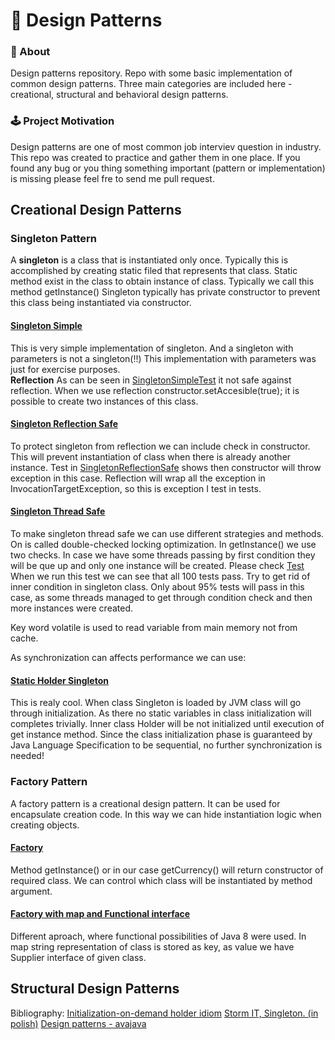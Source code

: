 # 🗿 Design Patterns

### 📮 About
Design patterns repository. Repo with some basic implementation of common design patterns. 
Three main categories are included here - creational, structural and behavioral design patterns.

### 🕹 Project Motivation
Design patterns are one of most common job interviev question in industry. This repo was created to practice and gather them in one place.
If you found any bug or you thing something important (pattern or implementation) is missing please feel fre to send me pull request.  

## Creational Design Patterns

### Singleton Pattern

A **singleton** is a class that is instantiated only once. 
Typically this is accomplished by creating static filed that represents that class.
Static method exist in the class to obtain instance of class. Typically we call this method getInstance() 
Singleton typically has private constructor to prevent this class being instantiated via constructor. 

#### [Singleton Simple](src/main/java/com/progresspoint/patterns/creational_patterns/singleton/SingletonSimple.java) 

This is very simple implementation of singleton. And a singleton with parameters is not a singleton(!!) 
This implementation with parameters was just for exercise purposes.  
**Reflection**
As can be seen in [SingletonSimpleTest](src/test/java/com/progresspoint/patterns/creational_patterns/singleton/SingletonSimpleTest.java) 
it not safe against reflection. 
When we use reflection constructor.setAccesible(true);  it is possible to create two instances of this class. 

#### [Singleton Reflection Safe](src/main/java/com/progresspoint/patterns/creational_patterns/singleton/SingletonReflectionSafe.java)

To protect singleton from reflection we can include check in constructor. 
This will prevent instantiation of class when there is already another instance.
Test in [SingletonReflectionSafe](src/test/java/com/progresspoint/patterns/creational_patterns/singleton/SingletonReflectionSafeTest.java)
shows then constructor will throw exception in this case. 
Reflection will wrap all the exception in InvocationTargetException, so this is exception I test in tests. 

#### [Singleton Thread Safe](src/main/java/com/progresspoint/patterns/creational_patterns/singleton/SingletonThreadSafe.java)

To make singleton thread safe we can use different strategies and methods. On is called double-checked locking optimization. 
In getInstance() we use two checks. 
In case we have some threads passing by first condition they will be que up and only one instance will be created. 
Please check [Test](src/test/java/com/progresspoint/patterns/creational_patterns/singleton/SingletonReflectionSafeTest.java)
When we run this test we can see that all 100 tests pass. 
Try to get rid of inner condition in singleton class. 
Only about 95% tests will pass in this case, as some threads managed 
to get through condition check and then more instances were created.

Key word volatile is used to read variable from main memory not from cache. 

As synchronization can affects performance we can use: 

#### [Static Holder Singleton](src/main/java/com/progresspoint/patterns/creational_patterns/singleton/SingletonStaticHolder.java) 
This is realy cool. When class Singleton is loaded by JVM class will go through initialization. 
As there no static variables in class initialization will completes trivially. 
Inner class Holder will be not initialized until execution of get instance method. 
Since the class initialization phase is guaranteed by Java Language Specification to be sequential, no further synchronization is needed! 


### Factory Pattern

A factory pattern is a creational design pattern. It can be used for encapsulate creation code. 
In this way we can hide instantiation logic when creating objects. 

#### [Factory](https://github.com/mihuwis/design_patterns/blob/master/src/main/java/com/progresspoint/patterns/creational_patterns/factory/CurrencyFactory.java)
Method getInstance() or in our case getCurrency() will return constructor of required class. 
We can control which class will be instantiated by method argument. 

#### [Factory with map and Functional interface](src/main/java/com/progresspoint/patterns/creational_patterns/factory/CurrencyFunctionalFactory.java)

Different aproach, where functional possibilities of Java 8 were used. 
In map string representation of class is stored as key, as value we have Supplier interface of given class.



## Structural Design Patterns



Bibliography: 
[Initialization-on-demand holder idiom](https://en.wikipedia.org/wiki/Initialization-on-demand_holder_idiom)
[Storm IT, Singleton. (in polish)](https://stormit.pl/singleton/)
[Design patterns - avajava](http://www.avajava.com/tutorials/categories/design-patterns)

